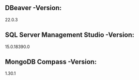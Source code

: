 ## DBeaver -Version:
22.0.3
## SQL Server Management Studio -Version:
15.0.18390.0
## MongoDB Compass -Version:
1.30.1
